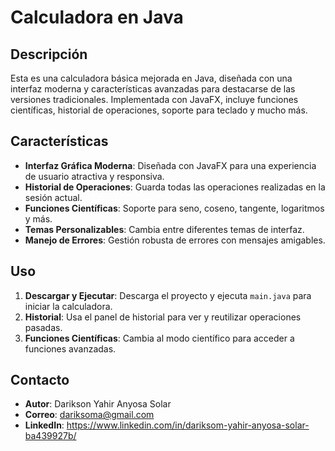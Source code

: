 # Calculadora en Java

## Descripción

Esta es una calculadora básica mejorada en Java, diseñada con una interfaz moderna y características avanzadas para destacarse de las versiones tradicionales. Implementada con JavaFX, incluye funciones científicas, historial de operaciones, soporte para teclado y mucho más.

## Características

- **Interfaz Gráfica Moderna**: Diseñada con JavaFX para una experiencia de usuario atractiva y responsiva.
- **Historial de Operaciones**: Guarda todas las operaciones realizadas en la sesión actual.
- **Funciones Científicas**: Soporte para seno, coseno, tangente, logaritmos y más.
- **Temas Personalizables**: Cambia entre diferentes temas de interfaz.
- **Manejo de Errores**: Gestión robusta de errores con mensajes amigables.

## Uso

1. **Descargar y Ejecutar**: Descarga el proyecto y ejecuta `main.java` para iniciar la calculadora.
2. **Historial**: Usa el panel de historial para ver y reutilizar operaciones pasadas.
3. **Funciones Científicas**: Cambia al modo científico para acceder a funciones avanzadas.

## Contacto

- **Autor**: Darikson Yahir Anyosa Solar
- **Correo**: dariksoma@gmail.com
- **LinkedIn**: https://www.linkedin.com/in/dariksom-yahir-anyosa-solar-ba439927b/
